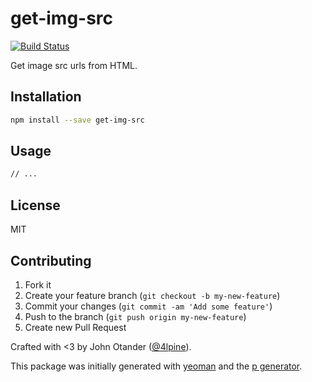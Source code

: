 # get-img-src

[![Build Status](https://secure.travis-ci.org/johnotander/get-img-src.png?branch=master)](https://travis-ci.org/johnotander/get-img-src)

Get image src urls from HTML.

## Installation

```bash
npm install --save get-img-src
```

## Usage

```bash
// ...
```

## License

MIT

## Contributing

1. Fork it
2. Create your feature branch (`git checkout -b my-new-feature`)
3. Commit your changes (`git commit -am 'Add some feature'`)
4. Push to the branch (`git push origin my-new-feature`)
5. Create new Pull Request

Crafted with <3 by John Otander ([@4lpine](https://twitter.com/4lpine)).

This package was initially generated with [yeoman](http://yeoman.io) and the [p generator](https://github.com/johnotander/generator-p.git).
